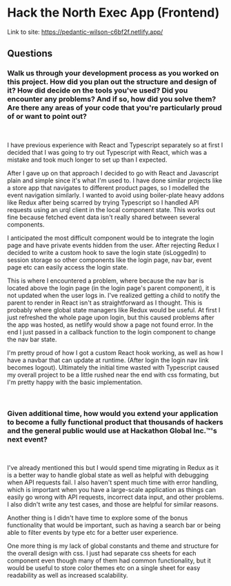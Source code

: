 # Hack the North Exec App (Frontend)

Link to site: https://pedantic-wilson-c6bf2f.netlify.app/

## Questions
### Walk us through your development process as you worked on this project. How did you plan out the structure and design of it? How did decide on the tools you've used? Did you encounter any problems? And if so, how did you solve them? Are there any areas of your code that you're particularly proud of or want to point out?      
<br />

I have previous experience with React and Typescript separately so at first I decided that I was going to try out Typescript with React, which was a mistake and took much longer to set up than I expected. 

After I gave up on that approach I decided to go with React and Javascript plain and simple since it's what I'm used to. I have done similar projects like a store app that navigates to different product pages, so I modelled the event navigation similarly. I wanted to avoid using boiler-plate heavy addons like Redux after being scarred by trying Typescript so I handled API requests using an urql client in the local component state. This works out fine because fetched event data isn't really shared between several components.

I anticipated the most difficult component would be to integrate the login page and have private events hidden from the user. After rejecting Redux I decided to write a custom hook to save the login state (isLoggedIn) to session storage so other components like the login page, nav bar, event page etc can easily access the login state. 

This is where I encountered a problem, where because the nav bar is located above the login page (in the login page's parent component), it is not updated when the user logs in. I've realized getting a child to notify the parent to render in React isn't as straightforward as I thought. This is probably where global state managers like Redux would be useful. At first I just refreshed the whole page upon login, but this caused problems after the app was hosted, as netlify would show a page not found error. In the end I just passed in a callback function to the login component to change the nav bar state.  

I'm pretty proud of how I got a custom React hook working, as well as how I have a navbar that can update at runtime. (After login the login nav link becomes logout). Ultimately the initial time wasted with Typescript caused my overall project to be a little rushed near the end with css formating, but I'm pretty happy with the basic implementation. 

<br />

### Given additional time, how would you extend your application to become a fully functional product that thousands of hackers and the general public would use at Hackathon Global Inc.™'s next event?
<br />

I've already mentioned this but I would spend time migrating in Redux as it is a better way to handle global state as well as helpful with debugging when API requests fail. I also haven't spent much time with error handling, which is important when you have a large-scale application as things can easily go wrong with API requests, incorrect data input, and other problems. I also didn't write any test cases, and those are helpful for similar reasons.

Another thing is I didn't have time to explore some of the bonus functionality that would be important, such as having a search bar or being able to filter events by type etc for a better user experience. 

One more thing is my lack of global constants and theme and structure for the overall design with css. I just had separate css sheets for each component even though many of them had common functionality, but it would be useful to store color themes etc on a single sheet for easy readability as well as increased scalability. 